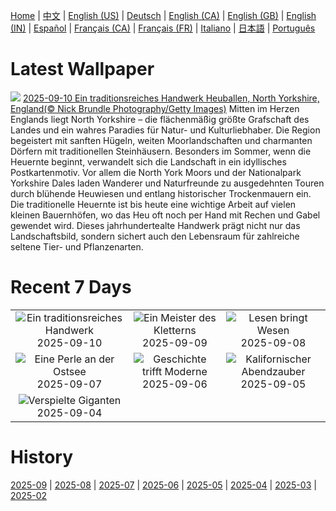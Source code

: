 [Home](../README.md) | [中文](zh-CN.md) | [English (US)](en-US.md) | [Deutsch](de-DE.md) | [English (CA)](en-CA.md) | [English (GB)](en-GB.md) | [English (IN)](en-IN.md) | [Español](es-ES.md) | [Français (CA)](fr-CA.md) | [Français (FR)](fr-FR.md) | [Italiano](it-IT.md) | [日本語](ja-JP.md) | [Português](pt-BR.md)

# Latest Wallpaper
![](https://www.bing.com/th?id=OHR.YorkshireHay_DE-DE6716022558_UHD.jpg)
[2025-09-10 Ein traditionsreiches Handwerk Heuballen, North Yorkshire, England(© Nick Brundle Photography/Getty Images)](https://www.bing.com/th?id=OHR.YorkshireHay_DE-DE6716022558_UHD.jpg)
Mitten im Herzen Englands liegt North Yorkshire – die flächenmäßig größte Grafschaft des Landes und ein wahres Paradies für Natur- und Kulturliebhaber. Die Region begeistert mit sanften Hügeln, weiten Moorlandschaften und charmanten Dörfern mit traditionellen Steinhäusern. Besonders im Sommer, wenn die Heuernte beginnt, verwandelt sich die Landschaft in ein idyllisches Postkartenmotiv. Vor allem die North York Moors und der Nationalpark Yorkshire Dales laden Wanderer und Naturfreunde zu ausgedehnten Touren durch blühende Heuwiesen und entlang historischer Trockenmauern ein. Die traditionelle Heuernte ist bis heute eine wichtige Arbeit auf vielen kleinen Bauernhöfen, wo das Heu oft noch per Hand mit Rechen und Gabel gewendet wird. Dieses jahrhundertealte Handwerk prägt nicht nur das Landschaftsbild, sondern sichert auch den Lebensraum für zahlreiche seltene Tier- und Pflanzenarten.

# Recent 7 Days
|  |  |  |
|:---:|:---:|:---:|
| ![](https://www.bing.com/th?id=OHR.YorkshireHay_DE-DE6716022558_400x240.jpg "Ein traditionsreiches Handwerk") 2025-09-10 | ![](https://www.bing.com/th?id=OHR.SwissSquirrel_DE-DE3902212654_400x240.jpg "Ein Meister des Kletterns") 2025-09-09 | ![](https://www.bing.com/th?id=OHR.OrchardLibrary_DE-DE1336292524_400x240.jpg "Lesen bringt Wesen") 2025-09-08 |
| ![](https://www.bing.com/th?id=OHR.BlueGdansk_DE-DE2028955580_400x240.jpg "Eine Perle an der Ostsee") 2025-09-07 | ![](https://www.bing.com/th?id=OHR.FrankfurtAlteBruecke_DE-DE0460546178_400x240.jpg "Geschichte trifft Moderne") 2025-09-06 | ![](https://www.bing.com/th?id=OHR.SunsetPier_DE-DE1211328081_400x240.jpg "Kalifornischer Abendzauber") 2025-09-05 |
| ![](https://www.bing.com/th?id=OHR.WrestlingBears_DE-DE4535845239_400x240.jpg "Verspielte Giganten") 2025-09-04 |  |  |

# History
[2025-09](../archives/wallpaper/de-DE/w_2025_09.md) | [2025-08](../archives/wallpaper/de-DE/w_2025_08.md) | [2025-07](../archives/wallpaper/de-DE/w_2025_07.md) | [2025-06](../archives/wallpaper/de-DE/w_2025_06.md) | [2025-05](../archives/wallpaper/de-DE/w_2025_05.md) | [2025-04](../archives/wallpaper/de-DE/w_2025_04.md) | [2025-03](../archives/wallpaper/de-DE/w_2025_03.md) | [2025-02](../archives/wallpaper/de-DE/w_2025_02.md)
